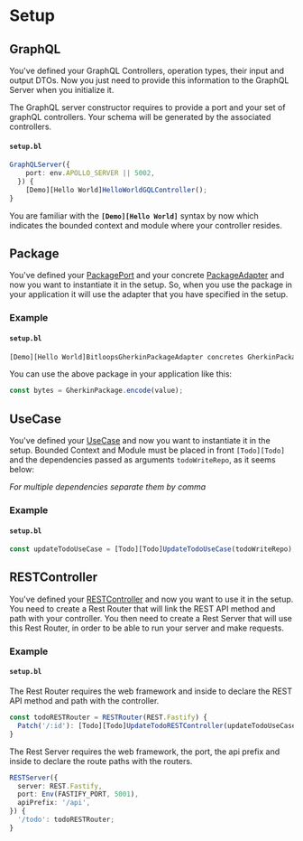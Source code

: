 # Setup

## GraphQL

You've defined your GraphQL Controllers, operation types, their input and output DTOs. Now you just need to provide this information to the GraphQL Server when you initialize it.

The GraphQL server constructor requires to provide a port and your set of graphQL controllers.
Your schema will be generated by the associated controllers.

#### **`setup.bl`**

```ts
GraphQLServer({
    port: env.APOLLO_SERVER || 5002,
  }) {
    [Demo][Hello World]HelloWorldGQLController();
}
```

You are familiar with the **`[Demo][Hello World]`** syntax by now which indicates the bounded context and module where your controller resides.

## Package

You've defined your [PackagePort](https://bitloops.com/docs/bitloops-language/components/package-port) and your concrete [PackageAdapter](https://bitloops.com/docs/bitloops-language/components/package-adapter) and now you want to instantiate it in the setup. So, when you use the package in your application it will use the adapter that you have specified in the setup.

### Example

#### **`setup.bl`**

```ts
[Demo][Hello World]BitloopsGherkinPackageAdapter concretes GherkinPackagePort;
```

You can use the above package in your application like this:

```ts
const bytes = GherkinPackage.encode(value);
```

## UseCase

You've defined your [UseCase](https://bitloops.com/docs/bitloops-language/components/usecase) and now you want to instantiate it in the setup. Bounded Context and Module must be placed in front `[Todo][Todo]` and the dependencies passed as arguments `todoWriteRepo`, as it seems below:

_For multiple dependencies separate them by comma_

### Example

#### **`setup.bl`**

```ts
const updateTodoUseCase = [Todo][Todo]UpdateTodoUseCase(todoWriteRepo);
```

## RESTController

You've defined your [RESTController](https://bitloops.com/docs/bitloops-language/components/rest-controller) and now you want to use it in the setup. You need to create a Rest Router that will link the REST API method and path with your controller. You then need to create a Rest Server that will use this Rest Router, in order to be able to run your server and make requests.

### Example

#### **`setup.bl`**

The Rest Router requires the web framework and inside to declare the REST API method and path with the controller.

```ts
const todoRESTRouter = RESTRouter(REST.Fastify) {
  Patch('/:id'): [Todo][Todo]UpdateTodoRESTController(updateTodoUseCase);
}
```

The Rest Server requires the web framework, the port, the api prefix and inside to declare the route paths with the routers.

```ts
RESTServer({
  server: REST.Fastify,
  port: Env(FASTIFY_PORT, 5001),
  apiPrefix: '/api',
}) {
  '/todo': todoRESTRouter;
}
```
